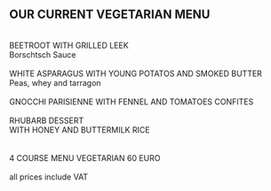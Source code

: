 ## OUR CURRENT VEGETARIAN MENU
<br>
BEETROOT WITH GRILLED LEEK<br>
Borschtsch Sauce<br>
<br>
WHITE ASPARAGUS WITH YOUNG POTATOS AND SMOKED BUTTER<br>
Peas, whey and tarragon<br>
<br>
GNOCCHI PARISIENNE WITH FENNEL AND TOMATOES CONFITES<br>	
<br>
RHUBARB DESSERT <br>
WITH HONEY AND BUTTERMILK RICE<br>
<br>
<br>
4 COURSE MENU VEGETARIAN 60 EURO
<br>
<br>
all prices include VAT
